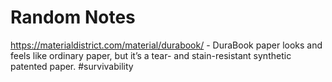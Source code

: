 # Random Notes

https://materialdistrict.com/material/durabook/ - DuraBook paper looks and feels like ordinary paper, but it’s a tear- and stain-resistant synthetic patented paper. #survivability

